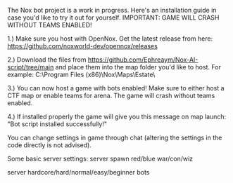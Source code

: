 The Nox bot project is a work in progress. Here's an installation guide in case you'd like to try it out for yourself.
IMPORTANT: GAME WILL CRASH WITHOUT TEAMS ENABLED!

1.) Make sure you host with OpenNox. Get the latest release from here: https://github.com/noxworld-dev/opennox/releases

2.) Download the files from https://github.com/Ephreaym/Nox-AI-script/tree/main and place them into the map folder you'd like to host. For example: C:\Program Files (x86)\Nox\Maps\Estate\

3.) You can now host a game with bots enabled! Make sure to either host a CTF map or enable teams for arena. The game will crash without teams enabled.

4.) If installed properly the game will give you this message on map launch: "Bot script installed successfully!"

You can change settings in game through chat (altering the settings in the code directly is not advised).

Some basic server settings:
server spawn red/blue war/con/wiz

server hardcore/hard/normal/easy/beginner bots
